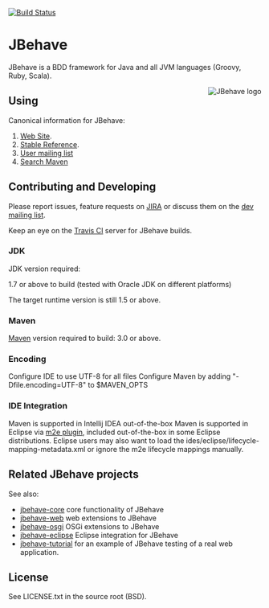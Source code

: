 [![Build Status](https://travis-ci.org/jbehave/jbehave-core.png)](https://travis-ci.org/jbehave/jbehave-pom)

# JBehave

JBehave is a BDD framework for Java and all JVM languages (Groovy, Ruby, Scala).

<img src="http://jbehave.org/reference/preview/images/jbehave-logo.png" alt="JBehave logo" align="right" />

## Using

Canonical information for JBehave:

1. [Web Site](http://jbehave.org).
2. [Stable Reference](http://jbehave.org/reference/stable/).
3. [User mailing list](http://jbehave.org/mailing-lists.html)
4. [Search Maven](http://search.maven.org/#search|ga|1|jbehave)

## Contributing and Developing

Please report issues, feature requests on [JIRA](http://jbehave.org/issue-tracking.html) or discuss them on the
[dev mailing list](http://jbehave.org/mailing-lists.html).

Keep an eye on the  [Travis CI](http://travis-ci.org/jbehave) server for JBehave builds.

### JDK

JDK version required: 

1.7 or above to build (tested with Oracle JDK on different platforms)

The target runtime version is still 1.5 or above.

### Maven 

[Maven](http://maven.apache.org) version required to build: 3.0 or above.

### Encoding

Configure IDE to use UTF-8 for all files
Configure Maven by adding "-Dfile.encoding=UTF-8" to $MAVEN_OPTS

### IDE Integration

Maven is supported in Intellij IDEA out-of-the-box
Maven is supported in Eclipse via [m2e plugin](http://eclipse.org/m2e), included out-of-the-box in some Eclipse distributions.
Eclipse users may also want to load the ides/eclipse/lifecycle-mapping-metadata.xml or ignore the m2e lifecycle mappings manually.

## Related JBehave projects

See also: 

- [jbehave-core](jbehave-core) core functionality of JBehave
- [jbehave-web](jbehave-web) web extensions to JBehave
- [jbehave-osgi](jbehave-osgi) OSGi extensions to JBehave
- [jbehave-eclipse](jbehave-eclipse) Eclipse integration for JBehave
- [jbehave-tutorial](jbehave-tutorial) for an example of JBehave testing of a real web application.

## License

See LICENSE.txt in the source root (BSD).
